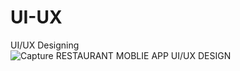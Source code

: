 # UI-UX
UI/UX Designing  
![Capture](https://github.com/user-attachments/assets/9774d067-11ce-487f-90f3-2a6a375eb59c)
RESTAURANT MOBLIE APP UI/UX DESIGN
